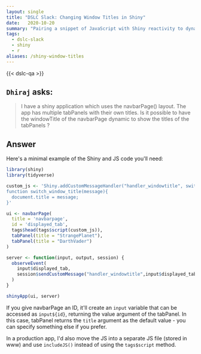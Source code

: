 ```yaml
---
layout: single
title: "DSLC Slack: Changing Window Titles in Shiny"
date:   2020-10-20
summary: "Pairing a snippet of JavaScript with Shiny reactivity to dynamically change the window title"
tags: 
  - dslc-slack
  - shiny
  - r
aliases: /shiny-window-titles
---
```


{{< dslc-qa >}}

## `Dhiraj` asks:

> I have a shiny application which uses the navbarPage() layout. The app has multiple tabPanels with their own titles. Is it possible to have the windowTitle of the navbarPage dynamic to show the titles of the tabPanels ?

## Answer

Here's a minimal example of the Shiny and JS code you'll need:

```r
library(shiny)
library(tidyverse)

custom_js <- 'Shiny.addCustomMessageHandler("handler_windowtitle", switch_window_title );
function switch_window_title(message){
  document.title = message;
}'

ui <- navbarPage(
  title = 'navbarpage',
  id = 'displayed_tab',
  tags$head(tags$script(custom_js)),
  tabPanel(title = "StrangePlanet"),
  tabPanel(title = "DarthVader")
)

server <- function(input, output, session) {
  observeEvent(
    input$displayed_tab,
    session$sendCustomMessage("handler_windowtitle",input$displayed_tab)
  )
}

shinyApp(ui, server)
```


If you give navbarPage an ID, it'll create an `input` variable that can be accessed as `input${id}`, returning the value argument of the tabPanel. In this case, tabPanel returns the `title` argument as the default value - you can specify something else if you prefer. 

In a production app, I'd also move the JS into a separate JS file (stored in www) and use `includeJS()` instead of using the `tags$script` method. 
